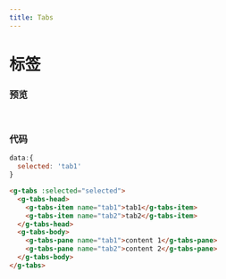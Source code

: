 ```yaml
---
title: Tabs
---
```


# 标签
### 预览
<br/>
<ClientOnly>
<tabs-demos></tabs-demos>
</ClientOnly>

### 代码

```js
data:{
  selected: 'tab1'
}
```

```HTML
<g-tabs :selected="selected">
  <g-tabs-head>
    <g-tabs-item name="tab1">tab1</g-tabs-item>
    <g-tabs-item name="tab2">tab2</g-tabs-item>
  </g-tabs-head>
  <g-tabs-body>
    <g-tabs-pane name="tab1">content 1</g-tabs-pane>
    <g-tabs-pane name="tab2">content 2</g-tabs-pane>
  </g-tabs-body>
</g-tabs>
```


